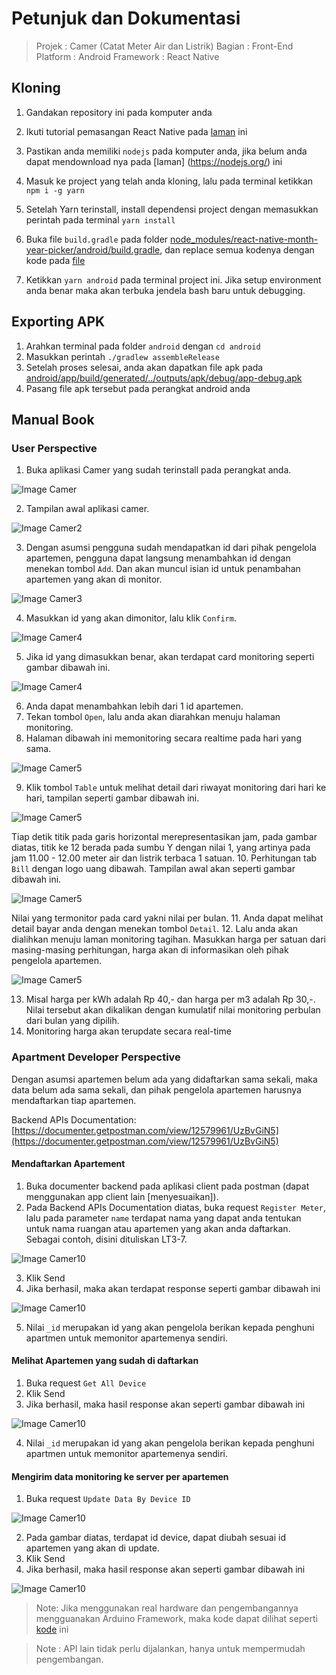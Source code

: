 # Petunjuk dan Dokumentasi

> Projek   : Camer (Catat Meter Air dan Listrik)
> Bagian   : Front-End
> Platform  : Android
> Framework : React Native

## Kloning

1. Gandakan repository ini pada komputer anda
2. Ikuti tutorial pemasangan React Native pada [laman](https://reactnative.dev/docs/environment-setup) ini
3. Pastikan anda memiliki `nodejs` pada komputer anda, jika belum anda dapat mendownload nya pada [laman] (<https://nodejs.org/>) ini
4. Masuk ke project yang telah anda kloning, lalu pada terminal ketikkan `npm i -g yarn`
5. Setelah Yarn terinstall, install dependensi project dengan memasukkan perintah pada terminal `yarn install`
6. Buka file `build.gradle` pada folder [node_modules/react-native-month-year-picker/android/build.gradle](node_modules/react-native-month-year-picker/android/build.gradle), dan replace semua kodenya dengan kode pada [file](_debug/build.gradle)

7. Ketikkan `yarn android` pada terminal project ini. Jika setup environment anda benar maka akan terbuka jendela bash baru untuk debugging.

## Exporting APK

1. Arahkan terminal pada folder `android` dengan `cd android`
2. Masukkan perintah `./gradlew assembleRelease`
3. Setelah proses selesai, anda akan dapatkan file apk pada [android/app/build/generated/../outputs/apk/debug/app-debug.apk](android/app/build/generated/../outputs/apk/debug/app-debug.apk)
4. Pasang file apk tersebut pada perangkat android anda

## Manual Book

### User Perspective

1. Buka aplikasi Camer yang sudah terinstall pada perangkat anda.

![Image Camer](__MD__/1.PNG)

2. Tampilan awal aplikasi camer.

![Image Camer2](__MD__/2.PNG)

3. Dengan asumsi pengguna sudah mendapatkan id dari pihak pengelola apartemen, pengguna dapat langsung menambahkan id dengan menekan tombol `Add`. Dan akan muncul isian id untuk penambahan apartemen yang akan di monitor.

![Image Camer3](__MD__/3.PNG)

4. Masukkan id yang akan dimonitor, lalu klik `Confirm`.

![Image Camer4](__MD__/4.PNG)

5. Jika id yang dimasukkan benar, akan terdapat card monitoring seperti gambar dibawah ini.

![Image Camer4](__MD__/5.PNG)

6. Anda dapat menambahkan lebih dari 1 id apartemen.
7. Tekan tombol `Open`, lalu anda akan diarahkan menuju halaman monitoring.
8. Halaman dibawah ini memonitoring secara realtime pada hari yang sama.

![Image Camer5](__MD__/6.PNG)

9. Klik tombol `Table` untuk melihat detail dari riwayat monitoring dari hari ke hari, tampilan seperti gambar dibawah ini.

![Image Camer5](__MD__/7.PNG)

Tiap detik titik pada garis horizontal merepresentasikan jam, pada gambar diatas, titik ke 12 berada pada sumbu Y dengan nilai 1, yang artinya pada jam 11.00 - 12.00 meter air dan listrik terbaca 1 satuan.
10. Perhitungan tab `Bill` dengan logo uang dibawah. Tampilan awal akan seperti gambar dibawah ini.

![Image Camer5](__MD__/8.PNG)

Nilai yang termonitor pada card yakni nilai per bulan.
11. Anda dapat melihat detail bayar anda dengan menekan tombol `Detail`.
12. Lalu anda akan dialihkan menuju laman monitoring tagihan. Masukkan harga per satuan dari masing-masing perhitungan, harga akan di informasikan oleh pihak pengelola apartemen.

![Image Camer5](__MD__/9.PNG)

13. Misal harga per kWh adalah Rp 40,- dan harga per m3 adalah Rp 30,-. Nilai tersebut akan dikalikan dengan kumulatif nilai monitoring perbulan dari bulan yang dipilih.
14. Monitoring harga akan terupdate secara real-time

### Apartment Developer Perspective

Dengan asumsi apartemen belum ada yang didaftarkan sama sekali, maka data belum ada sama sekali, dan pihak pengelola apartemen harusnya mendaftarkan tiap apartemen.

Backend APIs Documentation: [https://documenter.getpostman.com/view/12579961/UzBvGiN5](https://documenter.getpostman.com/view/12579961/UzBvGiN5)

#### Mendaftarkan Apartement

1. Buka documenter backend pada aplikasi client pada postman (dapat menggunakan app client lain [menyesuaikan]).
2. Pada Backend APIs Documentation diatas, buka request `Register Meter`, lalu pada parameter `name` terdapat nama yang dapat anda tentukan untuk nama ruangan atau apartemen yang akan anda daftarkan. Sebagai contoh, disini dituliskan LT3-7.

![Image Camer10](__MD__/10.PNG)

3. Klik Send
4. Jika berhasil, maka akan terdapat response seperti gambar dibawah ini

![Image Camer10](__MD__/11.PNG)

5. Nilai `_id` merupakan id yang akan pengelola berikan kepada penghuni apartmen untuk memonitor apartemenya sendiri.

#### Melihat Apartemen yang sudah di daftarkan

1. Buka request `Get All Device`
2. Klik Send
3. Jika berhasil, maka hasil response akan seperti gambar dibawah ini

![Image Camer10](__MD__/12.PNG)

4. Nilai `_id` merupakan id yang akan pengelola berikan kepada penghuni apartmen untuk memonitor apartemenya sendiri.

#### Mengirim data monitoring ke server per apartemen

1. Buka request `Update Data By Device ID`

![Image Camer10](__MD__/13.PNG)

2. Pada gambar diatas, terdapat id device, dapat diubah sesuai id apartemen yang akan di update.
3. Klik Send
4. Jika berhasil, maka hasil response akan seperti gambar dibawah ini

![Image Camer10](__MD__/14.PNG)

> Note: Jika menggunakan real hardware dan pengembangannya mengguanakan Arduino Framework, maka kode dapat dilihat seperti [kode](__MD__/main.cpp) ini

> Note : API lain tidak perlu dijalankan, hanya untuk mempermudah pengembangan.
